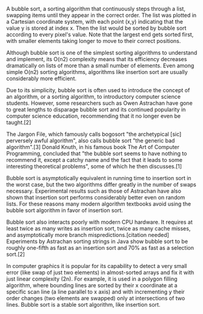 A bubble sort, a sorting algorithm that continuously steps through a list, swapping items until they appear in the correct order. The list was plotted in a Cartesian coordinate system, with each point (x,y) indicating that the value y is stored at index x. Then the list would be sorted by bubble sort according to every pixel's value. Note that the largest end gets sorted first, with smaller elements taking longer to move to their correct positions.

Although bubble sort is one of the simplest sorting algorithms to understand and implement, its O(n2) complexity means that its efficiency decreases dramatically on lists of more than a small number of elements. Even among simple O(n2) sorting algorithms, algorithms like insertion sort are usually considerably more efficient.

Due to its simplicity, bubble sort is often used to introduce the concept of an algorithm, or a sorting algorithm, to introductory computer science students. However, some researchers such as Owen Astrachan have gone to great lengths to disparage bubble sort and its continued popularity in computer science education, recommending that it no longer even be taught.[2]

The Jargon File, which famously calls bogosort "the archetypical [sic] perversely awful algorithm", also calls bubble sort "the generic bad algorithm".[3] Donald Knuth, in his famous book The Art of Computer Programming, concluded that "the bubble sort seems to have nothing to recommend it, except a catchy name and the fact that it leads to some interesting theoretical problems", some of which he then discusses.[1]

Bubble sort is asymptotically equivalent in running time to insertion sort in the worst case, but the two algorithms differ greatly in the number of swaps necessary. Experimental results such as those of Astrachan have also shown that insertion sort performs considerably better even on random lists. For these reasons many modern algorithm textbooks avoid using the bubble sort algorithm in favor of insertion sort.

Bubble sort also interacts poorly with modern CPU hardware. It requires at least twice as many writes as insertion sort, twice as many cache misses, and asymptotically more branch mispredictions.[citation needed] Experiments by Astrachan sorting strings in Java show bubble sort to be roughly one-fifth as fast as an insertion sort and 70% as fast as a selection sort.[2]

In computer graphics it is popular for its capability to detect a very small error (like swap of just two elements) in almost-sorted arrays and fix it with just linear complexity (2n). For example, it is used in a polygon filling algorithm, where bounding lines are sorted by their x coordinate at a specific scan line (a line parallel to x axis) and with incrementing y their order changes (two elements are swapped) only at intersections of two lines. Bubble sort is a stable sort algorithm, like insertion sort.